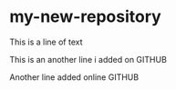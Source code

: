 ﻿# my-new-repository
This is a line of text 

This is an another line i added on GITHUB

Another line added online GITHUB
